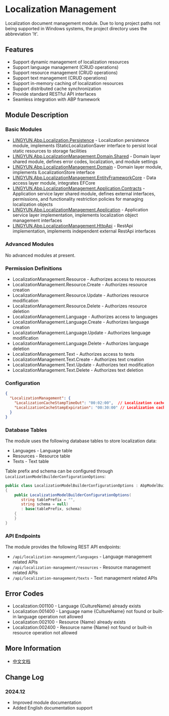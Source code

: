 # Localization Management

Localization document management module. Due to long project paths not being supported in Windows systems, the project directory uses the abbreviation 'lt'.

## Features

* Support dynamic management of localization resources
* Support language management (CRUD operations)
* Support resource management (CRUD operations)
* Support text management (CRUD operations)
* Support in-memory caching of localization resources
* Support distributed cache synchronization
* Provide standard RESTful API interfaces
* Seamless integration with ABP framework

## Module Description

### Basic Modules

* [LINGYUN.Abp.Localization.Persistence](../localization/LINGYUN.Abp.Localization.Persistence) - Localization persistence module, implements IStaticLocalizationSaver interface to persist local static resources to storage facilities
* [LINGYUN.Abp.LocalizationManagement.Domain.Shared](./LINGYUN.Abp.LocalizationManagement.Domain.Shared) - Domain layer shared module, defines error codes, localization, and module settings
* [LINGYUN.Abp.LocalizationManagement.Domain](./LINGYUN.Abp.LocalizationManagement.Domain) - Domain layer module, implements ILocalizationStore interface
* [LINGYUN.Abp.LocalizationManagement.EntityFrameworkCore](./LINGYUN.Abp.LocalizationManagement.EntityFrameworkCore) - Data access layer module, integrates EFCore
* [LINGYUN.Abp.LocalizationManagement.Application.Contracts](./LINGYUN.Abp.LocalizationManagement.Application.Contracts) - Application service layer shared module, defines external interfaces, permissions, and functionality restriction policies for managing localization objects
* [LINGYUN.Abp.LocalizationManagement.Application](./LINGYUN.Abp.LocalizationManagement.Application) - Application service layer implementation, implements localization object management interfaces
* [LINGYUN.Abp.LocalizationManagement.HttpApi](./LINGYUN.Abp.LocalizationManagement.HttpApi) - RestApi implementation, implements independent external RestApi interfaces

### Advanced Modules

No advanced modules at present.

### Permission Definitions

* LocalizationManagement.Resource - Authorizes access to resources
* LocalizationManagement.Resource.Create - Authorizes resource creation
* LocalizationManagement.Resource.Update - Authorizes resource modification
* LocalizationManagement.Resource.Delete - Authorizes resource deletion
* LocalizationManagement.Language - Authorizes access to languages
* LocalizationManagement.Language.Create - Authorizes language creation
* LocalizationManagement.Language.Update - Authorizes language modification
* LocalizationManagement.Language.Delete - Authorizes language deletion
* LocalizationManagement.Text - Authorizes access to texts
* LocalizationManagement.Text.Create - Authorizes text creation
* LocalizationManagement.Text.Update - Authorizes text modification
* LocalizationManagement.Text.Delete - Authorizes text deletion

### Configuration

```json
{
  "LocalizationManagement": {
    "LocalizationCacheStampTimeOut": "00:02:00",  // Localization cache timestamp timeout, default 2 minutes
    "LocalizationCacheStampExpiration": "00:30:00" // Localization cache expiration time, default 30 minutes
  }
}
```

### Database Tables

The module uses the following database tables to store localization data:

* Languages - Language table
* Resources - Resource table
* Texts - Text table

Table prefix and schema can be configured through `LocalizationModelBuilderConfigurationOptions`:

```csharp
public class LocalizationModelBuilderConfigurationOptions : AbpModelBuilderConfigurationOptions
{
    public LocalizationModelBuilderConfigurationOptions(
       string tablePrefix = "",
       string schema = null)
       : base(tablePrefix, schema)
    {
    }
}
```

### API Endpoints

The module provides the following REST API endpoints:

* `/api/localization-management/languages` - Language management related APIs
* `/api/localization-management/resources` - Resource management related APIs
* `/api/localization-management/texts` - Text management related APIs

## Error Codes

* Localization:001100 - Language {CultureName} already exists
* Localization:001400 - Language name {CultureName} not found or built-in language operation not allowed
* Localization:002100 - Resource {Name} already exists
* Localization:002400 - Resource name {Name} not found or built-in resource operation not allowed

## More Information

* [中文文档](./README.md)

## Change Log

### 2024.12
* Improved module documentation
* Added English documentation support
